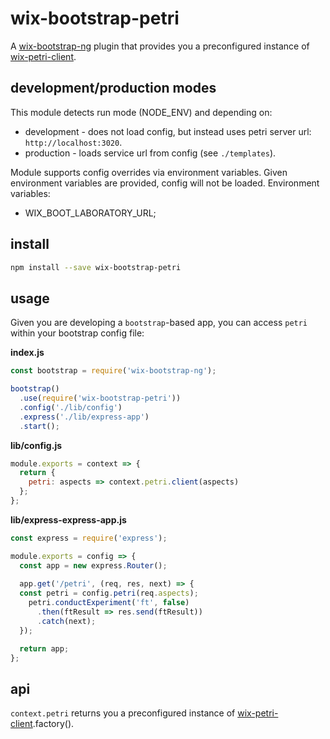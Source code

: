 # wix-bootstrap-petri

A [wix-bootstrap-ng](../wix-bootstrap-ng) plugin that provides you a preconfigured instance of [wix-petri-client](../../petri/wix-petri-client).

## development/production modes

This module detects run mode (NODE_ENV) and depending on:
 - development - does not load config, but instead uses petri server url: `http://localhost:3020`.
 - production - loads service url from config (see `./templates`). 

Module supports config overrides via environment variables. Given environment variables are provided, config will not be loaded. Environment variables:
 - WIX_BOOT_LABORATORY_URL;

## install

```bash
npm install --save wix-bootstrap-petri
```

## usage

Given you are developing a `bootstrap`-based app, you can access `petri` within your bootstrap config file:

**index.js**

```js
const bootstrap = require('wix-bootstrap-ng');

bootstrap()
  .use(require('wix-bootstrap-petri'))
  .config('./lib/config')
  .express('./lib/express-app')
  .start();
```

**lib/config.js**

```js
module.exports = context => {    
  return {
    petri: aspects => context.petri.client(aspects)
  };
};
```

**lib/express-express-app.js**

```js
const express = require('express');

module.exports = config => {
  const app = new express.Router();
  
  app.get('/petri', (req, res, next) => {
  const petri = config.petri(req.aspects);
    petri.conductExperiment('ft', false)
      .then(ftResult => res.send(ftResult))
      .catch(next);
  });

  return app;
};
```

## api

`context.petri` returns you a preconfigured instance of [wix-petri-client](../../petri/wix-petri-client).factory().
